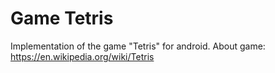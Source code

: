 # Game Tetris
 Implementation of the game "Tetris" for android.
 About game: https://en.wikipedia.org/wiki/Tetris
